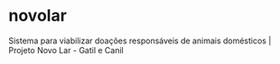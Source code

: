 # novolar
Sistema para viabilizar doações responsáveis de animais domésticos | Projeto Novo Lar - Gatil e Canil
